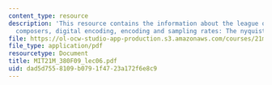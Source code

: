 ```yaml
---
content_type: resource
description: 'This resource contains the information about the league of automatic
  composers, digital encoding, encoding and sampling rates: The nyquist theorem.'
file: https://ol-ocw-studio-app-production.s3.amazonaws.com/courses/21m-380-music-and-technology-contemporary-history-and-aesthetics-fall-2009/dad5d7558109b0791f4723a172f6e8c9_MIT21M_380F09_lec06.pdf
file_type: application/pdf
resourcetype: Document
title: MIT21M_380F09_lec06.pdf
uid: dad5d755-8109-b079-1f47-23a172f6e8c9
---
```

